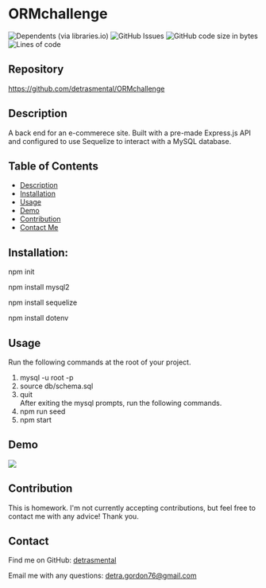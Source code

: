 # ORMchallenge
![Dependents (via libraries.io)](https://img.shields.io/librariesio/dependents/npm/inquirer)
![GitHub Issues](https://img.shields.io/github/issues-raw/detrasmental/ORMchallenge)
![GitHub code size in bytes](https://img.shields.io/github/languages/code-size/detrasmental/ORMchallenge)
![Lines of code](https://img.shields.io/tokei/lines/github/detrasmental/ORMchallenge)


## Repository
https://github.com/detrasmental/ORMchallenge

## Description
A back end for an e-commerece site. Built with a pre-made Express.js API and configured to use Sequelize to interact with a MySQL database.
## Table of Contents
- [Description](#Description)
- [Installation](#Installation)
- [Usage](#Usage)
- [Demo](#Demo)
- [Contribution](#contributes)
- [Contact Me](#Contact)

## Installation:
npm init

npm install mysql2

npm install sequelize

npm install dotenv


## Usage
Run the following commands at the root of your project.
1. mysql -u root -p
2. source db/schema.sql
3. quit <br>
After exiting the mysql prompts, run the following commands.
1. npm run seed
2. npm start

## Demo
![](undefined)

## Contribution
This is homework. I'm not currently accepting contributions, but feel free to contact me with any advice! Thank you.


## Contact
Find me on GitHub: [detrasmental](https://github.com/detrasmental)

Email me with any questions: detra.gordon76@gmail.com
